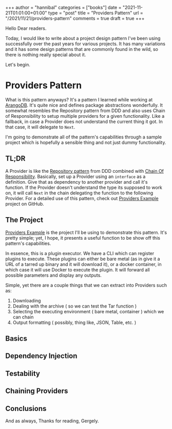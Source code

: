 +++
author = "hannibal"
categories = ["books"]
date = "2021-11-21T01:01:00+01:00"
type = "post"
title = "Providers Pattern"
url = "/2021/11/21/providers-pattern"
comments = true
draft = true
+++

Hello Dear readers.

Today, I would like to write about a project design pattern I've been using successfully over the past years for
various projects. It has many variations and it has some design patterns that are commonly found in the wild, so there
is nothing really special about it.

Let's begin.

# Providers Pattern

What is this pattern anyways? It's a pattern I learned while working at [ArangoDB](https://www.arangodb.com/). It's
quite nice and defines package abstractions wonderfully. It somewhat resembles the Repository pattern from DDD and also
uses Chain of Responsibility to setup multiple providers for a given functionality. Like a fallback, in case a Provider
does not understand the current thing it got. In that case, it will delegate to `Next`.

I'm going to demonstrate all of the pattern's capabilities through a sample project which is hopefully a sensible thing
and not just dummy functionality.

## TL;DR

A Provider is like the [Repository pattern](https://martinfowler.com/eaaCatalog/repository.html) from DDD combined with
[Chain Of Responsibility](https://en.wikipedia.org/wiki/Chain-of-responsibility_pattern). Basically, set up a Provider
using an `interface` as a definition. Give that as dependency to another provider and call it's function. If the
Provider doesn't understand the type its supposed to work on, it will call `Next` in the chain delegating the function
to the following Provider. For a detailed use of this pattern, check out [Providers Example](https://github.com/Skarlso/providers-example) project on GitHub.

## The Project

[Providers Example](https://github.com/Skarlso/providers-example) is the project I'll be using to demonstrate this
pattern. It's pretty simple; yet, I hope, it presents a useful function to be show off this pattern's capabilities.

In essence, this is a plugin executor. We have a CLI which can register plugins to execute. These plugins can either be
bare metal (as in give it a URL of a tarred up binary and it will download it), or a docker container, in which case it
will use Docker to execute the plugin. It will forward all possible parameters and display any outputs.

Simple, yet there are a couple things that we can extract into Providers such as:

1. Downloading
1. Dealing with the archive ( so we can test the Tar function )
1. Selecting the executing environment ( bare metal, container ) which we can chain
1. Output formatting ( possibly, thing like, JSON, Table, etc. )

## Basics

## Dependency Injection

## Testability

## Chaining Providers

## Conclusions

And as always,
Thanks for reading,
Gergely.
